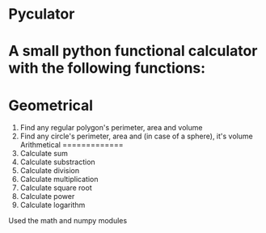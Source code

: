 
# Pyculator
A small python functional calculator with the following functions:
=============

Geometrical
=============
  1. Find any regular polygon's perimeter, area and volume
  2. Find any circle's perimeter, area and (in case of a sphere), it's volume
Arithmetical
=============
  1. Calculate sum
  2. Calculate substraction
  3. Calculate division
  4. Calculate multiplication
  5. Calculate square root
  6. Calculate power
  7. Calculate logarithm
          

Used the math and numpy modules

